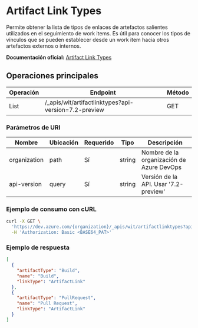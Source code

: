 # Artifact Link Types

Permite obtener la lista de tipos de enlaces de artefactos salientes utilizados en el seguimiento de work items. Es útil para conocer los tipos de vínculos que se pueden establecer desde un work item hacia otros artefactos externos o internos.

**Documentación oficial:** [Artifact Link Types](https://learn.microsoft.com/en-us/rest/api/azure/devops/wit/artifact-link-types?view=azure-devops-rest-7.2)

## Operaciones principales

| Operación | Endpoint | Método |
|-----------|----------|--------|
| List      | /_apis/wit/artifactlinktypes?api-version=7.2-preview | GET    |

### Parámetros de URI

| Nombre       | Ubicación | Requerido | Tipo   | Descripción                               |
|--------------|-----------|-----------|--------|-------------------------------------------|
| organization | path      | Sí        | string | Nombre de la organización de Azure DevOps |
| api-version  | query     | Sí        | string | Versión de la API. Usar '7.2-preview'     |

### Ejemplo de consumo con cURL

```bash
curl -X GET \
  'https://dev.azure.com/{organization}/_apis/wit/artifactlinktypes?api-version=7.2-preview' \
  -H 'Authorization: Basic <BASE64_PAT>'
```

### Ejemplo de respuesta

```json
[
  {
    "artifactType": "Build",
    "name": "Build",
    "linkType": "ArtifactLink"
  },
  {
    "artifactType": "PullRequest",
    "name": "Pull Request",
    "linkType": "ArtifactLink"
  }
]
```
